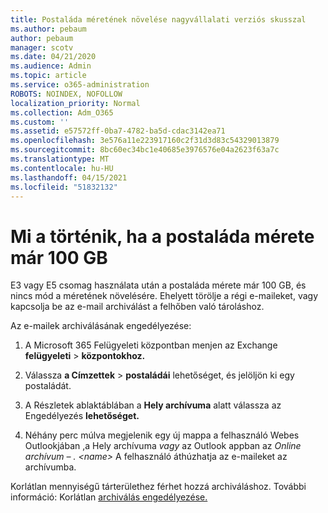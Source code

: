 ```yaml
---
title: Postaláda méretének növelése nagyvállalati verziós skusszal
ms.author: pebaum
author: pebaum
manager: scotv
ms.date: 04/21/2020
ms.audience: Admin
ms.topic: article
ms.service: o365-administration
ROBOTS: NOINDEX, NOFOLLOW
localization_priority: Normal
ms.collection: Adm_O365
ms.custom: ''
ms.assetid: e57572ff-0ba7-4782-ba5d-cdac3142ea71
ms.openlocfilehash: 3e576a11e223917160c2f31d3d83c54329013879
ms.sourcegitcommit: 8bc60ec34bc1e40685e3976576e04a2623f63a7c
ms.translationtype: MT
ms.contentlocale: hu-HU
ms.lasthandoff: 04/15/2021
ms.locfileid: "51832132"
---
```

# <a name="what-to-do-if-your-mailbox-size-is-already-100gb"></a>Mi a történik, ha a postaláda mérete már 100 GB

E3 vagy E5 csomag használata után a postaláda mérete már 100 GB, és nincs mód a méretének növelésére. Ehelyett törölje a régi e-maileket, vagy kapcsolja be az e-mail archiválást a felhőben való tároláshoz. 
  
Az e-mailek archiválásának engedélyezése:
  
1. A Microsoft 365 Felügyeleti központban menjen az Exchange **felügyeleti** \> **központokhoz.** 
    
2. Válassza **a Címzettek** \> **postaládái** lehetőséget, és jelöljön ki egy postaládát. 
    
3. A Részletek ablaktáblában a **Hely archívuma** alatt válassza az Engedélyezés **lehetőséget.** 
    
4. Néhány perc múlva megjelenik egy új mappa a felhasználó Webes Outlookjában ,a Hely archívuma *vagy* az Outlook appban az *Online archívum – . \<name\>* A felhasználó áthúzhatja az e-maileket az archívumba. 
    
Korlátlan mennyiségű tárterülethez férhet hozzá archiváláshoz. További információ: Korlátlan [archiválás engedélyezése.](https://docs.microsoft.com/microsoft-365/compliance/enable-unlimited-archiving)
  

